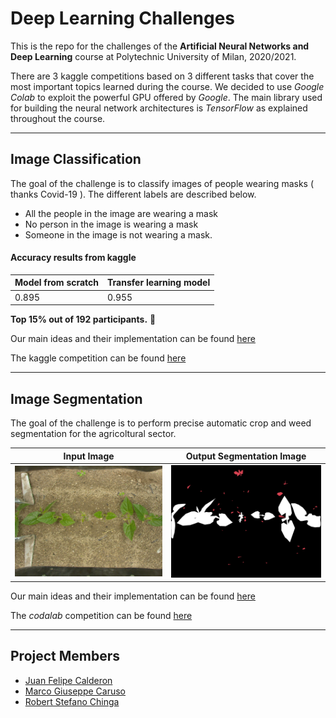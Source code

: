 # Deep Learning Challenges
This is the repo for the challenges of the **Artificial Neural Networks and Deep Learning** course at Polytechnic University of Milan, 2020/2021.

There are 3 kaggle competitions based on 3 different tasks that cover the most important topics learned during the course. We decided to use *Google Colab* to exploit the powerful GPU offered by *Google*. The main library used for building the neural network architectures is *TensorFlow* as explained throughout the course.

---

## Image Classification  ##

The goal of the challenge is to classify images of people wearing masks ( thanks Covid-19 ). The different labels are described below.
* All the people in the image are wearing a mask 
* No person in the image is wearing a mask
* Someone in the image is not wearing a mask.

#### Accuracy results from kaggle ####

| Model from scratch | Transfer learning model |
|------------|----------|
|0.895|0.955|

**Top 15% out of 192 participants.** 🎉

Our main ideas and their implementation can be found [here](https://github.com/calde97/Deep_Learning_Challenge/tree/main/first_challenge)

The kaggle competition can be found [here](https://www.kaggle.com/c/artificial-neural-networks-and-deep-learning-2020/)

---

## Image Segmentation  ##

The goal of the challenge is to perform precise automatic crop and weed segmentation for the agricoltural sector.

Input Image            |  Output Segmentation Image
:-------------------------:|:-------------------------:
<img src="second_challenge/images/Bipbip_haricot_im_00321.jpg" alt="Snow" width="250"> |  <img src="second_challenge/images/Bipbip_haricot_im_00321.png" alt="Snow" width="250"> 


Our main ideas and their implementation can be found [here](https://github.com/calde97/Deep_Learning_Challenge/tree/main/second_challenge)

The *codalab* competition can be found [here](https://competitions.codalab.org/competitions/27176)

---

 ## Project Members ##
 
 * [Juan Felipe Calderon](https://github.com/calde97)
 * [Marco Giuseppe Caruso](https://github.com/MarkNuar)
 * [Robert Stefano Chinga](https://github.com/robertsteven97)
